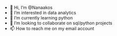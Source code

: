 - 👋 Hi, I’m @Nanaakos
- 👀 I’m interested in data analytics
- 🌱 I’m currently learning python
- 💞️ I’m looking to collaborate on sql/python projects 
- 📫 How to reach me on my email account

<!---
Nanaakos/Nanaakos is a ✨ special ✨ repository because its `README.md` (this file) appears on your GitHub profile.
You can click the Preview link to take a look at your changes.
--->

